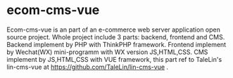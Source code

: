 # ecom-cms-vue
Ecom-cms-vue is an part of an e-commerce web server application open source project.
Whole project include 3 parts: backend, frontend and CMS.
Backend implement by PHP with ThinkPHP framework.
Frontend implement by Wechat(WX) mini-programm with WX version JS,HTML,CSS.
CMS implement by JS,HTML,CSS with VUE framework, this part ref to TaleLin's lin-cms-vue at https://github.com/TaleLin/lin-cms-vue .



